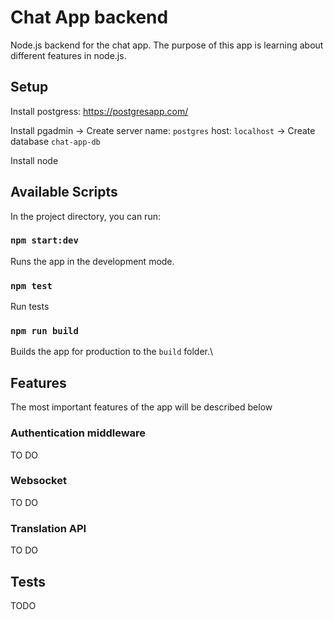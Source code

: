 # Chat App backend

Node.js backend for the chat app. The purpose of this app is learning about different features in node.js.

## Setup

Install postgress: https://postgresapp.com/

Install pgadmin -> Create server name: `postgres` host: `localhost` -> Create database `chat-app-db`

Install node 


## Available Scripts

In the project directory, you can run:

### `npm start:dev`

Runs the app in the development mode.

### `npm test`

Run tests

### `npm run build`

Builds the app for production to the `build` folder.\

## Features

The most important features of the app will be described below

### Authentication middleware

TO DO

### Websocket

TO DO

### Translation API

TO DO

## Tests

TODO